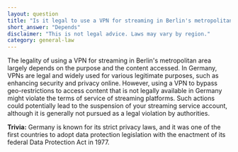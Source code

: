 ```yaml
---
layout: question
title: "Is it legal to use a VPN for streaming in Berlin's metropolitan area?"
short_answer: "Depends"
disclaimer: "This is not legal advice. Laws may vary by region."
category: general-law
---
```

The legality of using a VPN for streaming in Berlin's metropolitan area largely depends on the purpose and the content accessed. In Germany, VPNs are legal and widely used for various legitimate purposes, such as enhancing security and privacy online. However, using a VPN to bypass geo-restrictions to access content that is not legally available in Germany might violate the terms of service of streaming platforms. Such actions could potentially lead to the suspension of your streaming service account, although it is generally not pursued as a legal violation by authorities.

**Trivia:** Germany is known for its strict privacy laws, and it was one of the first countries to adopt data protection legislation with the enactment of its federal Data Protection Act in 1977.
